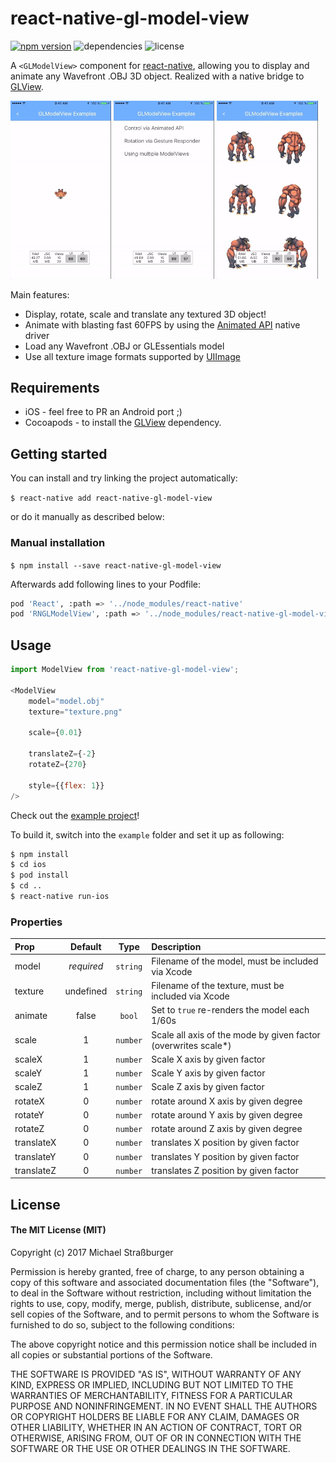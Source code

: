 # react-native-gl-model-view

[![npm version](https://badge.fury.io/js/react-native-gl-model-view.svg)](https://badge.fury.io/js/react-native-gl-model-view)
![dependencies](https://david-dm.org/rastapasta/react-native-gl-model-view.svg)
![license](https://img.shields.io/github/license/rastapasta/react-native-gl-model-view.svg)

A `<GLModelView>` component for [react-native](https://github.com/facebook/react-native), allowing you to
display and animate any Wavefront .OBJ 3D object. Realized with a native bridge to [GLView](https://github.com/nicklockwood/GLView).

<img src="docs/AnimatedAPI.gif" width="32%"/> <img src="docs/GestureResponder.gif" width="32%"/> <img src="docs/Multiple.gif" width="32%" />

Main features:

* Display, rotate, scale and translate any textured 3D object!
* Animate with blasting fast 60FPS by using the [Animated API](https://facebook.github.io/react-native/docs/animations.html#using-the-native-driver) native driver
* Load any Wavefront .OBJ or GLEssentials model
* Use all texture image formats supported by [UIImage](https://developer.apple.com/library/content/documentation/2DDrawing/Conceptual/DrawingPrintingiOS/LoadingImages/LoadingImages.html#//apple_ref/doc/uid/TP40010156-CH17-SW8)

## Requirements

* iOS - feel free to PR an Android port ;)
* Cocoapods - to install the [GLView](https://github.com/nicklockwood/GLView) dependency.

## Getting started

You can install and try linking the project automatically:

`$ react-native add react-native-gl-model-view`

or do it manually as described below:

### Manual installation

`$ npm install --save react-native-gl-model-view`

Afterwards add following lines to your Podfile:

```sh
pod 'React', :path => '../node_modules/react-native'
pod 'RNGLModelView', :path => '../node_modules/react-native-gl-model-view'
```

## Usage

```javascript
import ModelView from 'react-native-gl-model-view';

<ModelView
    model="model.obj"
    texture="texture.png"

    scale={0.01}

    translateZ={-2}
    rotateZ={270}

    style={{flex: 1}}
/>
```

Check out the [example project](https://github.com/rastapasta/react-native-gl-model-view/tree/master/example)!

To build it, switch into the `example` folder and set it up as following:

```sh
$ npm install
$ cd ios
$ pod install
$ cd ..
$ react-native run-ios
```

### Properties

| Prop  | Default  | Type | Description |
| :------------ |:---------------:| :---------------:| :-----|
| model | *required* | `string` | Filename of the model, must be included via Xcode |
| texture | undefined | `string` | Filename of the texture, must be included via Xcode |
| animate | false | `bool` | Set to `true` re-renders the model each 1/60s |
| scale | 1 | `number` | Scale all axis of the mode by given factor (overwrites scale*)|
| scaleX | 1 | `number` | Scale X axis by given factor |
| scaleY | 1 | `number` | Scale Y axis by given factor |
| scaleZ | 1 | `number` | Scale Z axis by given factor |
| rotateX | 0 | `number` | rotate around X axis by given degree |
| rotateY | 0 | `number` | rotate around Y axis by given degree |
| rotateZ | 0 | `number` | rotate around Z axis by given degree |
| translateX | 0 | `number` | translates X position by given factor |
| translateY | 0 | `number` | translates Y position by given factor |
| translateZ | 0 | `number` | translates Z position by given factor |

## License

#### The MIT License (MIT)

Copyright (c) 2017 Michael Straßburger

Permission is hereby granted, free of charge, to any person obtaining a copy of this software and associated documentation files (the "Software"), to deal in the Software without restriction, including without limitation the rights to use, copy, modify, merge, publish, distribute, sublicense, and/or sell copies of the Software, and to permit persons to whom the Software is furnished to do so, subject to the following conditions:

The above copyright notice and this permission notice shall be included in all copies or substantial portions of the Software.

THE SOFTWARE IS PROVIDED "AS IS", WITHOUT WARRANTY OF ANY KIND, EXPRESS OR IMPLIED, INCLUDING BUT NOT LIMITED TO THE WARRANTIES OF MERCHANTABILITY, FITNESS FOR A PARTICULAR PURPOSE AND NONINFRINGEMENT. IN NO EVENT SHALL THE AUTHORS OR COPYRIGHT HOLDERS BE LIABLE FOR ANY CLAIM, DAMAGES OR OTHER LIABILITY, WHETHER IN AN ACTION OF CONTRACT, TORT OR OTHERWISE, ARISING FROM, OUT OF OR IN CONNECTION WITH THE SOFTWARE OR THE USE OR OTHER DEALINGS IN THE SOFTWARE.
